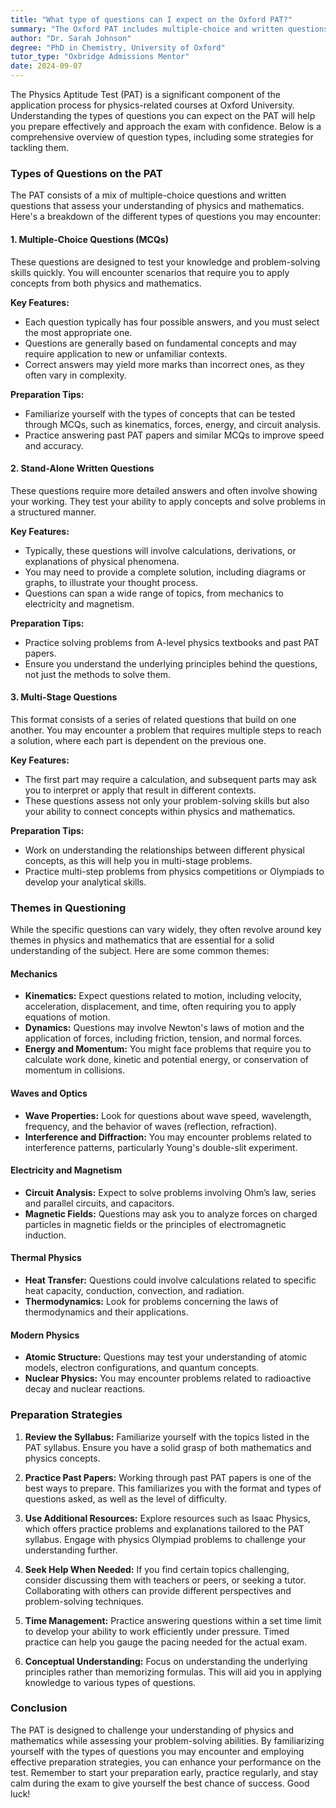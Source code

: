 ```yaml
---
title: "What type of questions can I expect on the Oxford PAT?"
summary: "The Oxford PAT includes multiple-choice and written questions assessing physics and mathematics understanding for university applicants."
author: "Dr. Sarah Johnson"
degree: "PhD in Chemistry, University of Oxford"
tutor_type: "Oxbridge Admissions Mentor"
date: 2024-09-07
---
```


The Physics Aptitude Test (PAT) is a significant component of the application process for physics-related courses at Oxford University. Understanding the types of questions you can expect on the PAT will help you prepare effectively and approach the exam with confidence. Below is a comprehensive overview of question types, including some strategies for tackling them.

### Types of Questions on the PAT

The PAT consists of a mix of multiple-choice questions and written questions that assess your understanding of physics and mathematics. Here's a breakdown of the different types of questions you may encounter:

#### 1. **Multiple-Choice Questions (MCQs)**

These questions are designed to test your knowledge and problem-solving skills quickly. You will encounter scenarios that require you to apply concepts from both physics and mathematics. 

**Key Features:**
- Each question typically has four possible answers, and you must select the most appropriate one.
- Questions are generally based on fundamental concepts and may require application to new or unfamiliar contexts.
- Correct answers may yield more marks than incorrect ones, as they often vary in complexity.

**Preparation Tips:**
- Familiarize yourself with the types of concepts that can be tested through MCQs, such as kinematics, forces, energy, and circuit analysis.
- Practice answering past PAT papers and similar MCQs to improve speed and accuracy.

#### 2. **Stand-Alone Written Questions**

These questions require more detailed answers and often involve showing your working. They test your ability to apply concepts and solve problems in a structured manner.

**Key Features:**
- Typically, these questions will involve calculations, derivations, or explanations of physical phenomena.
- You may need to provide a complete solution, including diagrams or graphs, to illustrate your thought process.
- Questions can span a wide range of topics, from mechanics to electricity and magnetism.

**Preparation Tips:**
- Practice solving problems from A-level physics textbooks and past PAT papers.
- Ensure you understand the underlying principles behind the questions, not just the methods to solve them.

#### 3. **Multi-Stage Questions**

This format consists of a series of related questions that build on one another. You may encounter a problem that requires multiple steps to reach a solution, where each part is dependent on the previous one.

**Key Features:**
- The first part may require a calculation, and subsequent parts may ask you to interpret or apply that result in different contexts.
- These questions assess not only your problem-solving skills but also your ability to connect concepts within physics and mathematics.

**Preparation Tips:**
- Work on understanding the relationships between different physical concepts, as this will help you in multi-stage problems.
- Practice multi-step problems from physics competitions or Olympiads to develop your analytical skills.

### Themes in Questioning

While the specific questions can vary widely, they often revolve around key themes in physics and mathematics that are essential for a solid understanding of the subject. Here are some common themes:

#### Mechanics

- **Kinematics:** Expect questions related to motion, including velocity, acceleration, displacement, and time, often requiring you to apply equations of motion.
- **Dynamics:** Questions may involve Newton's laws of motion and the application of forces, including friction, tension, and normal forces.
- **Energy and Momentum:** You might face problems that require you to calculate work done, kinetic and potential energy, or conservation of momentum in collisions.

#### Waves and Optics

- **Wave Properties:** Look for questions about wave speed, wavelength, frequency, and the behavior of waves (reflection, refraction).
- **Interference and Diffraction:** You may encounter problems related to interference patterns, particularly Young's double-slit experiment.

#### Electricity and Magnetism

- **Circuit Analysis:** Expect to solve problems involving Ohm’s law, series and parallel circuits, and capacitors.
- **Magnetic Fields:** Questions may ask you to analyze forces on charged particles in magnetic fields or the principles of electromagnetic induction.

#### Thermal Physics

- **Heat Transfer:** Questions could involve calculations related to specific heat capacity, conduction, convection, and radiation.
- **Thermodynamics:** Look for problems concerning the laws of thermodynamics and their applications.

#### Modern Physics

- **Atomic Structure:** Questions may test your understanding of atomic models, electron configurations, and quantum concepts.
- **Nuclear Physics:** You may encounter problems related to radioactive decay and nuclear reactions.

### Preparation Strategies

1. **Review the Syllabus:** Familiarize yourself with the topics listed in the PAT syllabus. Ensure you have a solid grasp of both mathematics and physics concepts.

2. **Practice Past Papers:** Working through past PAT papers is one of the best ways to prepare. This familiarizes you with the format and types of questions asked, as well as the level of difficulty.

3. **Use Additional Resources:** Explore resources such as Isaac Physics, which offers practice problems and explanations tailored to the PAT syllabus. Engage with physics Olympiad problems to challenge your understanding further.

4. **Seek Help When Needed:** If you find certain topics challenging, consider discussing them with teachers or peers, or seeking a tutor. Collaborating with others can provide different perspectives and problem-solving techniques.

5. **Time Management:** Practice answering questions within a set time limit to develop your ability to work efficiently under pressure. Timed practice can help you gauge the pacing needed for the actual exam.

6. **Conceptual Understanding:** Focus on understanding the underlying principles rather than memorizing formulas. This will aid you in applying knowledge to various types of questions.

### Conclusion

The PAT is designed to challenge your understanding of physics and mathematics while assessing your problem-solving abilities. By familiarizing yourself with the types of questions you may encounter and employing effective preparation strategies, you can enhance your performance on the test. Remember to start your preparation early, practice regularly, and stay calm during the exam to give yourself the best chance of success. Good luck!
    